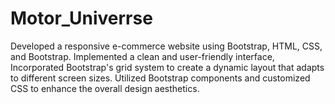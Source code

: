 # Motor_Univerrse
Developed a responsive e-commerce website using Bootstrap, HTML, CSS, and Bootstrap. Implemented a clean and user-friendly interface,  Incorporated Bootstrap's grid system to create a dynamic layout that adapts to different screen sizes. Utilized Bootstrap components and customized CSS to enhance the overall design aesthetics.
